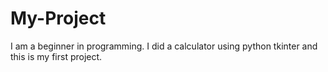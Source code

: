 # My-Project
I am a beginner in programming. I did a calculator using python tkinter and this is my first project.
